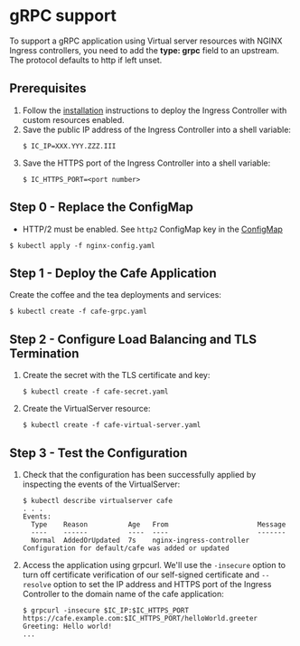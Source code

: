 # gRPC support

To support a gRPC application using Virtual server resources with NGINX Ingress controllers, you need to add the **type: grpc** field to an upstream.
The protocol defaults to http if left unset.

## Prerequisites

1. Follow the [installation](https://docs.nginx.com/nginx-ingress-controller/installation/installation-with-manifests/) instructions to deploy the Ingress Controller with custom resources enabled.
2. Save the public IP address of the Ingress Controller into a shell variable:
    ```
    $ IC_IP=XXX.YYY.ZZZ.III
    ```
3. Save the HTTPS port of the Ingress Controller into a shell variable:
    ```
    $ IC_HTTPS_PORT=<port number>
    ```

## Step 0 - Replace the ConfigMap

* HTTP/2 must be enabled. See `http2` ConfigMap key in the [ConfigMap](https://docs.nginx.com/nginx-ingress-controller/configuration/global-configuration/configmap-resource/#listeners)

```
$ kubectl apply -f nginx-config.yaml
```

## Step 1 - Deploy the Cafe Application

Create the coffee and the tea deployments and services:
```
$ kubectl create -f cafe-grpc.yaml
```

## Step 2 - Configure Load Balancing and TLS Termination

1. Create the secret with the TLS certificate and key:
    ```
    $ kubectl create -f cafe-secret.yaml
    ```

2. Create the VirtualServer resource:
    ```
    $ kubectl create -f cafe-virtual-server.yaml
    ```

## Step 3 - Test the Configuration

1. Check that the configuration has been successfully applied by inspecting the events of the VirtualServer:
    ```
    $ kubectl describe virtualserver cafe
    . . .
    Events:
      Type    Reason          Age   From                      Message
      ----    ------          ----  ----                      -------
      Normal  AddedOrUpdated  7s    nginx-ingress-controller  Configuration for default/cafe was added or updated
    ```
1. Access the application using grpcurl. We'll use the `-insecure` option to turn off certificate verification of our self-signed certificate and `--resolve` option to set the IP address and HTTPS port of the Ingress Controller to the domain name of the cafe application:
    
    ```
    $ grpcurl -insecure $IC_IP:$IC_HTTPS_PORT https://cafe.example.com:$IC_HTTPS_PORT/helloWorld.greeter
    Greeting: Hello world!
    ...
    ```
